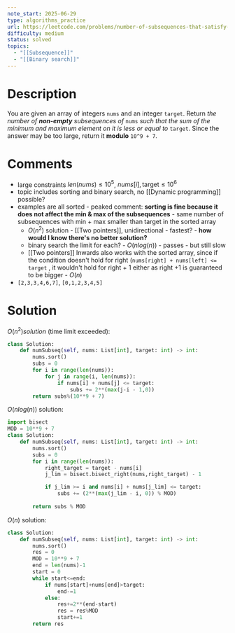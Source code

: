 ```yaml
---
note_start: 2025-06-29
type: algorithms_practice
url: https://leetcode.com/problems/number-of-subsequences-that-satisfy-the-given-sum-condition/description
difficulty: medium
status: solved
topics:
  - "[[Subsequence]]"
  - "[[Binary search]]"
---
```

# Description
You are given an array of integers `nums` and an integer `target`. Return _the number of **non-empty** subsequences of_ `nums` _such that the sum of the minimum and maximum element on it is less or equal to_ `target`. Since the answer may be too large, return it **modulo** `10^9 + 7`.
# Comments
- large constraints $len(nums) \le 10^5$, $nums[i],\text{target} \le 10^6$
- topic includes sorting and binary search, no [[Dynamic programming]] possible?
- examples are all sorted - peaked comment: **sorting is fine because it does not affect the min & max of the subsequences** - same number of subsequences with min + max smaller than target in the sorted array
	- $O(n^2)$ solution - [[Two pointers]], unidirectional - fastest? - **how would I know there's no better solution?** 
	- binary search the limit for each? - $O(nlog(n))$ - passes - but still slow
	- [[Two pointers]] Inwards also works with the sorted array, since if the condition doesn't hold for right (`nums[right] + nums[left] <= target` , it wouldn't hold for right + 1 either as right +1 is guaranteed to be bigger - $O(n)$
- `[2,3,3,4,6,7]`, `[0,1,2,3,4,5]`
# Solution
$O(n^2) solution$ (time limit exceeded):
```Python
class Solution:
    def numSubseq(self, nums: List[int], target: int) -> int:
        nums.sort()
        subs = 0
        for i in range(len(nums)):
            for j in range(i, len(nums)):
                if nums[i] + nums[j] <= target: 
                    subs += 2**(max(j-i - 1,0))
        return subs%(10**9 + 7)
```
$O(nlog(n))$ solution:
```python
import bisect
MOD = 10**9 + 7
class Solution:
    def numSubseq(self, nums: List[int], target: int) -> int:
        nums.sort()
        subs = 0
        for i in range(len(nums)):
            right_target = target - nums[i]
            j_lim = bisect.bisect_right(nums,right_target) - 1

            if j_lim >= i and nums[i] + nums[j_lim] <= target:
                subs += (2**(max(j_lim - i, 0)) % MOD)
                
        return subs % MOD
```
$O(n)$ solution:
```python
class Solution:
    def numSubseq(self, nums: List[int], target: int) -> int:
        nums.sort()
        res = 0
        MOD = 10**9 + 7
        end = len(nums)-1
        start = 0
        while start<=end:
            if nums[start]+nums[end]>target:
                end-=1
            else:
                res+=2**(end-start)
                res = res%MOD
                start+=1
        return res
```